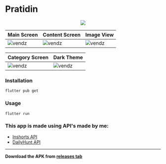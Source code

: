 # Pratidin 
<!-- ![Flutter news app by vandit](https://i.imgur.com/OEf05lU.gif) -->

<p align="center"><img src="https://imgur.com/a/r9A36dl"></p>

| Main Screen | Content Screen | Image View |
|-------------|----------------|------------|
| ![vendz](https://i.imgur.com/NpUJ1Aw.png) | ![vendz](https://i.imgur.com/lHjBQgw.png) | ![vendz](https://i.imgur.com/NU47Rr6.png) |

| Category Screen | Dark Theme |
| ---------------| ---------- |
| ![vendz](https://i.imgur.com/VEu0O1i.png) | ![vendz](https://i.imgur.com/ju1gcSg.png) |

### Installation

```
flutter pub get
```
### Usage 

```
flutter run
```

### This app is made using API's made by me:
- [Inshorts API](https://github.com/vendz/inshorts-api)
- [DailyHunt API](https://github.com/vendz/dailyhunt-api)
---

**Download the APK from [releases tab](https://github.com/vendz/news-app-flutter/releases)**
